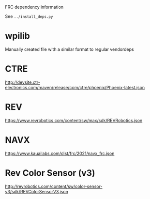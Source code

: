 FRC dependency information

See `../install_deps.py`

# wpilib
Manually created file with a similar format to regular vendordeps

# CTRE
http://devsite.ctr-electronics.com/maven/release/com/ctre/phoenix/Phoenix-latest.json

# REV
https://www.revrobotics.com/content/sw/max/sdk/REVRobotics.json

# NAVX
https://www.kauailabs.com/dist/frc/2021/navx_frc.json

# Rev Color Sensor (v3)
http://revrobotics.com/content/sw/color-sensor-v3/sdk/REVColorSensorV3.json
